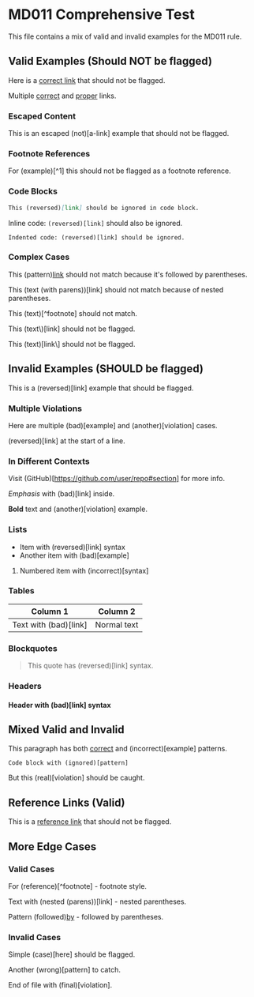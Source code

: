 # MD011 Comprehensive Test

This file contains a mix of valid and invalid examples for the MD011 rule.

## Valid Examples (Should NOT be flagged)

Here is a [correct link](https://example.com) that should not be flagged.

Multiple [correct](link1) and [proper](link2) links.

### Escaped Content

This is an escaped \(not)[a-link] example that should not be flagged.

### Footnote References

For (example)[^1] this should not be flagged as a footnote reference.

### Code Blocks

```markdown
This (reversed)[link] should be ignored in code block.
```

Inline code: `(reversed)[link]` should also be ignored.

    Indented code: (reversed)[link] should be ignored.

### Complex Cases

This (pattern)[link](more) should not match because it's followed by parentheses.

This (text (with parens))[link] should not match because of nested parentheses.

This (text)[^footnote] should not match.

This (text\\)[link] should not be flagged.

This (text)[link\\] should not be flagged.

## Invalid Examples (SHOULD be flagged)

This is a (reversed)[link] example that should be flagged.

### Multiple Violations

Here are multiple (bad)[example] and (another)[violation] cases.

(reversed)[link] at the start of a line.

### In Different Contexts

Visit (GitHub)[https://github.com/user/repo#section] for more info.

*Emphasis* with (bad)[link] inside.

**Bold** text and (another)[violation] example.

### Lists

- Item with (reversed)[link] syntax
- Another item with (bad)[example]

1. Numbered item with (incorrect)[syntax]

### Tables

| Column 1 | Column 2 |
|----------|----------|
| Text with (bad)[link] | Normal text |

### Blockquotes

> This quote has (reversed)[link] syntax.

### Headers

#### Header with (bad)[link] syntax

## Mixed Valid and Invalid

This paragraph has both [correct](link) and (incorrect)[example] patterns.

```
Code block with (ignored)[pattern]
```

But this (real)[violation] should be caught.

## Reference Links (Valid)

This is a [reference link][ref] that should not be flagged.

[ref]: https://example.com

## More Edge Cases

### Valid Cases

For (reference)[^footnote] - footnote style.

Text with (nested (parens))[link] - nested parentheses.

Pattern (followed)[by](other) - followed by parentheses.

### Invalid Cases

Simple (case)[here] should be flagged.

Another (wrong)[pattern] to catch.

End of file with (final)[violation].